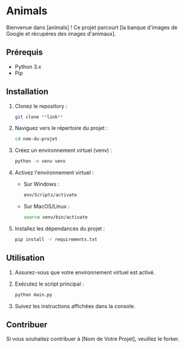 # Animals

Bienvenue dans [animals] ! Ce projet parcourt [la banque d'images de Google et récupères des images d'animaux].

## Prérequis

- Python 3.x
- Pip

## Installation

1. Clonez le repository :

    ```bash
    git clone **link**
    ```

2. Naviguez vers le répertoire du projet :

    ```bash
    cd nom-du-projet
    ```

3. Créez un environnement virtuel (venv) :

    ```bash
    python -m venv venv
    ```

4. Activez l'environnement virtuel :

    - Sur Windows :

        ```bash
        env/Scripts/activate
        ```

    - Sur MacOS/Linux :

        ```bash
        source venv/bin/activate
        ```

5. Installez les dépendances du projet :

    ```bash
    pip install -r requirements.txt
    ```

## Utilisation

1. Assurez-vous que votre environnement virtuel est activé.

2. Exécutez le script principal :

    ```bash
    python main.py
    ```

3. Suivez les instructions affichées dans la console.

## Contribuer

Si vous souhaitez contribuer à [Nom de Votre Projet], veuillez le forker.
